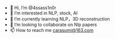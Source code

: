 - 👋 Hi, I’m @4ssass1n0r
- 👀 I’m interested in NLP, stock, AI
- 🌱 I’m currently learning NLP，3D reconstruction
- 💞️ I’m looking to collaborate on Nlp papers
- 📫 How to reach me carasumi@163.com

<!---
4ssass1n0r/4ssass1n0r is a ✨ special ✨ repository because its `README.md` (this file) appears on your GitHub profile.
You can click the Preview link to take a look at your changes.
--->
